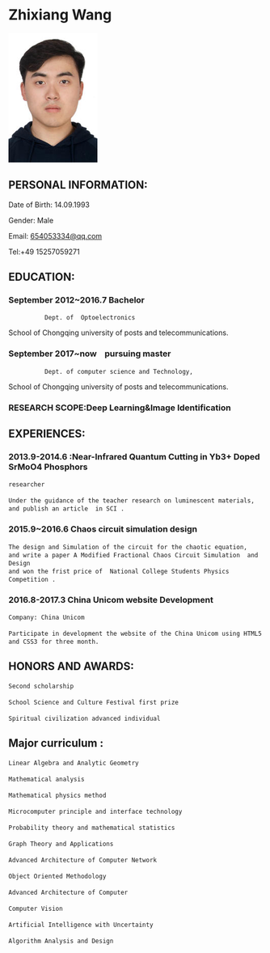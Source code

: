 # Zhixiang Wang 

![](./缩小后护照照片.jpg )

## PERSONAL INFORMATION:

Date of Birth: 14.09.1993

Gender: Male

Email: 654053334@qq.com

Tel:+49 15257059271


## EDUCATION:

### September 2012~2016.7   Bachelor
              Dept. of  Optoelectronics
School of  Chongqing university of posts and telecommunications. 

### September 2017~now    pursuing master 
              Dept. of computer science and Technology,
School of  Chongqing university of posts and telecommunications. 

###  RESEARCH SCOPE:Deep Learning&Image Identification


## EXPERIENCES:


### 2013.9-2014.6 :Near-Infrared Quantum Cutting in Yb3+ Doped SrMoO4 Phosphors 

    researcher

    Under the guidance of the teacher research on luminescent materials, and publish an article  in SCI .

### 2015.9~2016.6 Chaos circuit simulation design

    The design and Simulation of the circuit for the chaotic equation,
    and write a paper A Modified Fractional Chaos Circuit Simulation  and Design
    and won the frist price of  National College Students Physics Competition .

### 2016.8-2017.3 China Unicom website Development

    Company: China Unicom 

    Participate in development the website of the China Unicom using HTML5 and CSS3 for three month. 

## HONORS AND AWARDS:

    Second scholarship

    School Science and Culture Festival first prize

    Spiritual civilization advanced individual



## Major curriculum :

    Linear Algebra and Analytic Geometry

    Mathematical analysis

    Mathematical physics method

    Microcomputer principle and interface technology

    Probability theory and mathematical statistics

    Graph Theory and Applications

    Advanced Architecture of Computer Network

    Object Oriented Methodology

    Advanced Architecture of Computer

    Computer Vision

    Artificial Intelligence with Uncertainty

    Algorithm Analysis and Design

